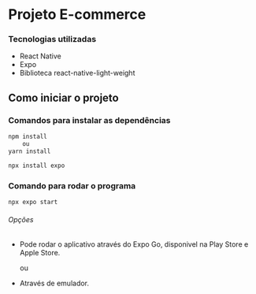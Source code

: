 # Projeto E-commerce

### Tecnologias utilizadas
 - React Native
 - Expo
 - Biblioteca react-native-light-weight

## Como iniciar o projeto

### Comandos para instalar as dependências 
```bash
npm install 
    ou
yarn install

npx install expo
```
### Comando para rodar o programa

```bash
npx expo start
```

###### Opções
  - Pode rodar o aplicativo através do Expo Go, disponivel na Play Store e Apple Store.

    ou
  
  - Através de emulador.


